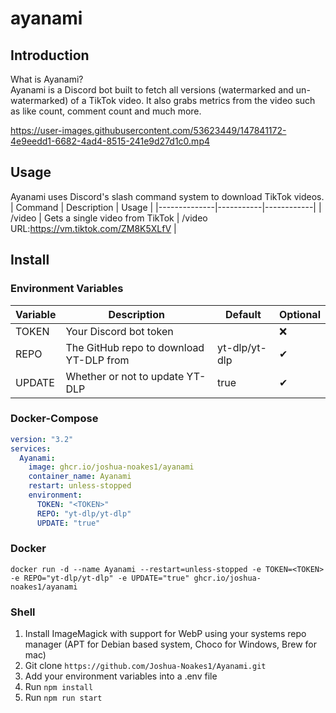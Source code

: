 # ayanami

## Introduction

What is Ayanami?  
Ayanami is a Discord bot built to fetch all versions (watermarked and un-watermarked) of a TikTok video. It also grabs metrics from the video such as like count, comment count and much more.

https://user-images.githubusercontent.com/53623449/147841172-4e9eedd1-6682-4ad4-8515-241e9d27d1c0.mp4

## Usage

Ayanami uses Discord's slash command system to download TikTok videos.
| Command | Description | Usage |
|--------------|-----------|------------|
| /video | Gets a single video from TikTok | /video URL:https://vm.tiktok.com/ZM8K5XLfV |

## Install

### Environment Variables

| Variable | Description                             | Default       | Optional |
| -------- | --------------------------------------- | ------------- | -------- |
| TOKEN    | Your Discord bot token                  | <TOKEN>       | ❌       |
| REPO     | The GitHub repo to download YT-DLP from | yt-dlp/yt-dlp | ✔        |
| UPDATE   | Whether or not to update YT-DLP         | true          | ✔        |

### Docker-Compose

```yml
version: "3.2"
services:
  Ayanami:
    image: ghcr.io/joshua-noakes1/ayanami
    container_name: Ayanami
    restart: unless-stopped
    environment:
      TOKEN: "<TOKEN>"
      REPO: "yt-dlp/yt-dlp"
      UPDATE: "true"
```

### Docker

```shell
docker run -d --name Ayanami --restart=unless-stopped -e TOKEN=<TOKEN> -e REPO="yt-dlp/yt-dlp" -e UPDATE="true" ghcr.io/joshua-noakes1/ayanami
```

### Shell

1. Install ImageMagick with support for WebP using your systems repo manager (APT for Debian based system, Choco for Windows, Brew for mac)
2. Git clone `https://github.com/Joshua-Noakes1/Ayanami.git`
3. Add your environment variables into a .env file
4. Run `npm install`
5. Run `npm run start`
